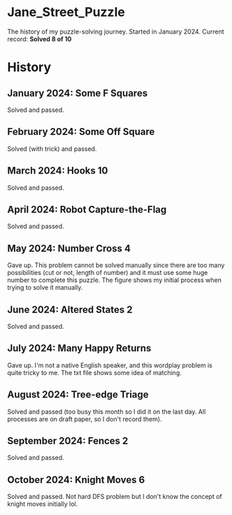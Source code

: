 # Jane_Street_Puzzle
The history of my puzzle-solving journey. Started in January 2024.
Current record: **Solved 8 of 10**

# History
## January 2024: Some F Squares
Solved and passed.
## February 2024: Some Off Square
Solved (with trick) and passed.
## March 2024: Hooks 10
Solved and passed.
## April 2024: Robot Capture-the-Flag
Solved and passed.
## May 2024: Number Cross 4
Gave up. This problem cannot be solved manually since there are too many possibilities (cut or not, length of number) and it must use some huge number to complete this puzzle.
The figure shows my initial process when trying to solve it manually.
## June 2024: Altered States 2
Solved and passed.
## July 2024: Many Happy Returns
Gave up. I'm not a native English speaker, and this wordplay problem is quite tricky to me.
The txt file shows some idea of matching.
## August 2024: Tree-edge Triage
Solved and passed (too busy this month so I did it on the last day. All processes are on draft paper, so I don't record them).
## September 2024: Fences 2
Solved and passed.
## October 2024: Knight Moves 6
Solved and passed. Not hard DFS problem but I don't know the concept of knight moves initially lol.